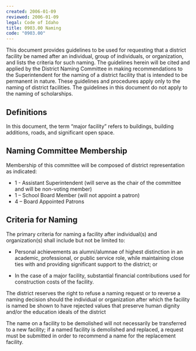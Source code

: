 ```yaml
---
created: 2006-01-09
reviewed: 2006-01-09
legal: Code of Idaho
title: 0903.00 Naming
code: "0903.00"
---
```


This document provides guidelines to be used for requesting that a district facility be named after an individual, group of individuals, or organization, and lists the criteria for such naming. The guidelines herein will be cited and applied by the District Naming Committee in making recommendations to the Superintendent for the naming of a district facility that is intended to be permanent in nature. These guidelines and procedures apply only to the naming of district facilities. The guidelines in this document do not apply to the naming of scholarships.

## Definitions

In this document, the term “major facility” refers to buildings, building additions, roads, and significant open space.

## Naming Committee Membership

Membership of this committee will be composed of district representation as indicated:

- 1 - Assistant Superintendent (will serve as the chair of the committee and will be non-voting member) 
- 1 – School Board Member (will not appoint a patron) 
- 4 – Board Appointed Patrons

## Criteria for Naming

The primary criteria for naming a facility after individual(s) and organization(s) shall include but not be limited to:

- Personal achievements as alumni/alumnae of highest distinction in an academic, professional, or public service role, while maintaining close ties with and providing significant support to the district; or

- In the case of a major facility, substantial financial contributions used for construction costs of the facility.

The district reserves the right to refuse a naming request or to reverse a naming decision should the individual or organization after which the facility is named be shown to have rejected values that preserve human dignity and/or the education ideals of the district

The name on a facility to be demolished will not necessarily be transferred to a new facility; if a named facility is demolished and replaced, a request must be submitted in order to recommend a name for the replacement facility.

